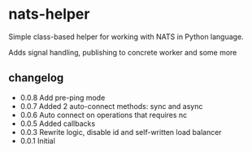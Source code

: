 # nats-helper
Simple class-based helper for working with NATS in Python language.

Adds signal handling, publishing to concrete worker and some more

## changelog
- 0.0.8 Add pre-ping mode
- 0.0.7 Added 2 auto-connect methods: sync and async
- 0.0.6 Auto connect on operations that requires nc
- 0.0.5 Added callbacks
- 0.0.3 Rewrite logic, disable id and self-written load balancer
- 0.0.1 Initial